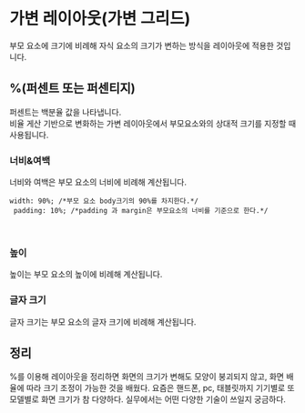 # 가변 레이아웃(가변 그리드)
부모 요소에 크기에 비례해 자식 요소의 크기가 변하는 방식을 레이아웃에 적용한 것입니다.<br>


## %(퍼센트 또는 퍼센티지)
퍼센트는 백분율 값을 나타냅니다.<br>
비율 게산 기반으로 변화하는 가변 레이아웃에서 부모요소와의 상대적 크기를 지정할 때 사용됩니다.<br>

### 너비&여백
너비와 여백은 부모 요소의 너비에 비례해 계산됩니다.<br>
```
width: 90%; /*부모 요소 body크기의 90%를 차지한다.*/
 padding: 10%; /*padding 과 margin은 부모요소의 너비를 기준으로 한다.*/
 ```

<br>

### 높이 
높이는 부모 요소의 높이에 비례해 계산됩니다.

### 글자 크기
글자 크기는 부모 요소의 글자 크기에 비례해 계산됩니다.

## 정리
%를 이용해 레이아웃을 정리하면 화면의 크기가 변해도 모양이 붕괴되지 않고, 화면 배율에 따라 크기 조정이 가능한 것을 배웠다. 요즘은 핸드폰, pc, 태블릿까지 기기별로 또 모델별로 화면 크기가 참 다양하다. 실무에서는 어떤 다양한 기술이 쓰일지 궁금하다.